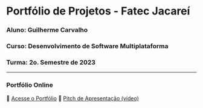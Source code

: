 # Portfólio de Projetos - Fatec Jacareí
### Aluno: Guilherme Carvalho
### Curso: Desenvolvimento de Software Multiplataforma
### Turma: 2o. Semestre de 2023

---
 
### Portfólio Online  
🔗 [Acesse o Portfólio](LINK_PARA_PORTFOLIO)
🎤 [Pitch de Apresentação (vídeo)](LINK_PARA_VIDEO_NO_TEAMS)
